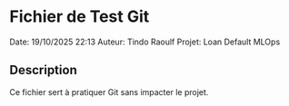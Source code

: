 ﻿# Fichier de Test Git

Date: 19/10/2025 22:13
Auteur: Tindo Raoulf
Projet: Loan Default MLOps

## Description
Ce fichier sert à pratiquer Git sans impacter le projet.
